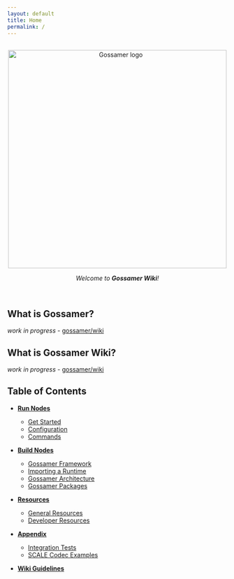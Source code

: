 ```yaml
---
layout: default
title: Home
permalink: /
---
```


<br/>
<div align="center">
  <img alt="Gossamer logo" src="/assets/gossamer_logo.png" width="500" />
</div>
<div align="center">
  <p><i>Welcome to <b>Gossamer Wiki</b>!</i></p>
</div>
<br/>

## What is Gossamer?

_work in progress_ - [gossamer/wiki](https://github.com/ChainSafe/gossamer/wiki)

## What is Gossamer Wiki?

_work in progress_ - [gossamer/wiki](https://github.com/ChainSafe/gossamer/wiki)

## Table of Contents

- **[Run Nodes](/run-nodes/)**

    - [Get Started](/get-started/)
    - [Configuration](/configuration/)
    - [Commands](/commands/)

- **[Build Nodes](/build-nodes/)**

    - [Gossamer Framework](/gossamer-framework/)
    - [Importing a Runtime](/importing-a-runtime/)
    - [Gossamer Architecture](/gossamer-architecture/)
    - [Gossamer Packages](/gossamer-packages/)

- **[Resources](/resources/)**

    - [General Resources](/general-resources/)
    - [Developer Resources](/developer-resources/)

- **[Appendix](/appendix/)**

    - [Integration Tests](/integration-tests/)
    - [SCALE Codec Examples](/scale-codec-examples/)

- **[Wiki Guidelines](/wiki-guidelines/)**
